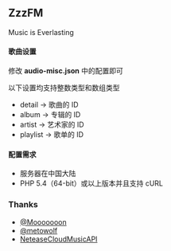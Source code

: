 ZzzFM
------
Music is Everlasting


#### 歌曲设置
修改 **audio-misc.json** 中的配置即可

以下设置均支持整数类型和数组类型

- detail -> 歌曲的 ID
- album -> 专辑的 ID
- artist -> 艺术家的 ID
- playlist -> 歌单的 ID


#### 配置需求

- 服务器在中国大陆
- PHP 5.4（64-bit）或以上版本并且支持 cURL


### Thanks

- [@Mooooooon](https://github.com/Mooooooon/)
- [@metowolf](https://github.com/metowolf)
- [NeteaseCloudMusicAPI](https://github.com/Aqours/NeteaseCloudMusicAPI)
